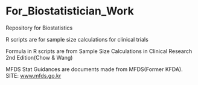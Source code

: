 # For_Biostatistician_Work
Repository for Biostatistics 

R scripts are for sample size calculations for clinical trials 

Formula in R scripts are from Sample Size Calculations in Clinical Research 2nd Edition(Chow & Wang) 

MFDS Stat Guidances are documents made from MFDS(Former KFDA). SITE: www.mfds.go.kr 
